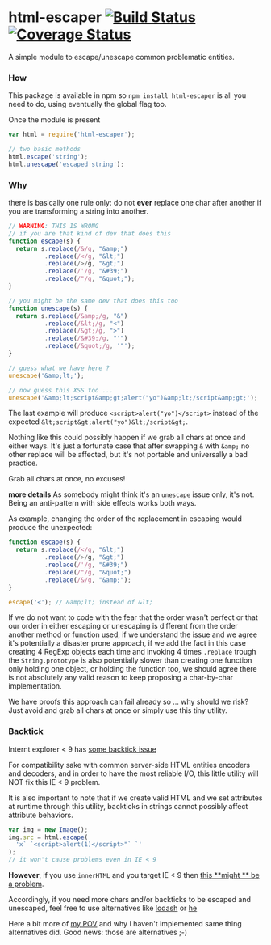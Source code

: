 # html-escaper [![Build Status](https://travis-ci.org/WebReflection/html-escaper.svg?branch=master)](https://travis-ci.org/WebReflection/html-escaper) [![Coverage Status](https://coveralls.io/repos/github/WebReflection/html-escaper/badge.svg?branch=master)](https://coveralls.io/github/WebReflection/html-escaper?branch=master)

A simple module to escape/unescape common problematic entities.

### How

This package is available in npm so `npm install html-escaper` is all you need to do, using eventually the global flag
too.

Once the module is present

```js
var html = require('html-escaper');

// two basic methods
html.escape('string');
html.unescape('escaped string');
```

### Why

there is basically one rule only: do not **ever** replace one char after another if you are transforming a string into
another.

```js
// WARNING: THIS IS WRONG
// if you are that kind of dev that does this
function escape(s) {
  return s.replace(/&/g, "&amp;")
          .replace(/</g, "&lt;")
          .replace(/>/g, "&gt;")
          .replace(/'/g, "&#39;")
          .replace(/"/g, "&quot;");
}

// you might be the same dev that does this too
function unescape(s) {
  return s.replace(/&amp;/g, "&")
          .replace(/&lt;/g, "<")
          .replace(/&gt;/g, ">")
          .replace(/&#39;/g, "'")
          .replace(/&quot;/g, '"');
}

// guess what we have here ?
unescape('&amp;lt;');

// now guess this XSS too ...
unescape('&amp;lt;script&amp;gt;alert("yo")&amp;lt;/script&amp;gt;');


```

The last example will produce `<script>alert("yo")</script>` instead of the
expected `&lt;script&gt;alert("yo")&lt;/script&gt;`.

Nothing like this could possibly happen if we grab all chars at once and either ways.
It's just a fortunate case that after swapping `&` with `&amp;` no other replace will be affected, but it's not portable
and universally a bad practice.

Grab all chars at once, no excuses!

**more details**
As somebody might think it's an `unescape` issue only, it's not. Being an anti-pattern with side effects works both
ways.

As example, changing the order of the replacement in escaping would produce the unexpected:

```js
function escape(s) {
  return s.replace(/</g, "&lt;")
          .replace(/>/g, "&gt;")
          .replace(/'/g, "&#39;")
          .replace(/"/g, "&quot;")
          .replace(/&/g, "&amp;");
}

escape('<'); // &amp;lt; instead of &lt;
```

If we do not want to code with the fear that the order wasn't perfect or that our order in either escaping or unescaping
is different from the order another method or function used, if we understand the issue and we agree it's potentially a
disaster prone approach, if we add the fact in this case creating 4 RegExp objects each time and invoking 4
times `.replace` trough the `String.prototype` is also potentially slower than creating one function only holding one
object, or holding the function too, we should agree there is not absolutely any valid reason to keep proposing a
char-by-char implementation.

We have proofs this approach can fail already so ... why should we risk? Just avoid and grab all chars at once or simply
use this tiny utility.

### Backtick

Internt explorer < 9 has [some backtick issue](https://html5sec.org/#102)

For compatibility sake with common server-side HTML entities encoders and decoders, and in order to have the most
reliable I/O, this little utility will NOT fix this IE < 9 problem.

It is also important to note that if we create valid HTML and we set attributes at runtime through this utility,
backticks in strings cannot possibly affect attribute behaviors.

```js
var img = new Image();
img.src = html.escape(
  'x` `<script>alert(1)</script>"` `'
);
// it won't cause problems even in IE < 9
```

**However**, if you use `innerHTML` and you target IE < 9 then [this **might
** be a problem](https://github.com/nette/nette/issues/1496).

Accordingly, if you need more chars and/or backticks to be escaped and unescaped, feel free to use alternatives
like [lodash](https://github.com/lodash/lodash) or [he](https://www.npmjs.com/package/he)

Here a bit more
of [my POV](https://github.com/WebReflection/html-escaper/commit/52d554fc6e8583b6ffdd357967cf71962fc07cf6#commitcomment-10625122)
and why I haven't implemented same thing alternatives did. Good news: those are alternatives ;-)